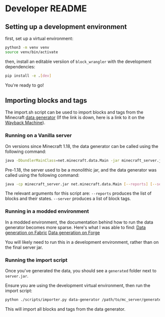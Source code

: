 # Developer README

## Setting up a development environment
first, set up a virtual environment:
```bash
python3 -m venv venv
source venv/bin/activate
```

then, install an editable versiion of `block_wrangler` with the development dependencies:
```bash
pip install -e .[dev]
```

You're ready to go!

## Importing blocks and tags

The import.sh script can be used to import blocks and tags from the Minecraft [data generator](https://wiki.vg/Data_Generators) (If the link is down, here is a link to it on the [Wayback Machine](https://web.archive.org/web/https://wiki.vg/Data_Generators)).


### Running on a Vanilla server

On versions since Minecraft 1.18, the data generator can be called using the following command:
```bash
java -DbundlerMainClass=net.minecraft.data.Main -jar minecraft_server.jar [--reports] [--server]
```

Pre-1.18, the server used to be a monolithic jar, and the data generator was called using the following command:
```bash
java -cp minecraft_server.jar net.minecraft.data.Main [--reports] [--server]
```

The relevant arguments for this script are:
`--reports` produces the list of blocks and their states.
`--server` produces a list of block tags.


### Running in a modded environment

In a modded environment, the documentation behind how to run the data generator becomes more sparse.
Here's what I was able to find:
[Data generation on Fabric](https://fabricmc.net/wiki/tutorial:datagen_setup)
[Data generation on Forge](https://docs.minecraftforge.net/en/latest/datagen/)

You will likely need to run this in a development environment, rather than on the final server jar.

### Running the import script
Once you've generated the data, you should see a `generated` folder next to `server.jar`.

Ensure you are using the development virtual environment, then run the import script:
```bash
python ./scripts/importer.py data-generator /path/to/mc_server/generated
```
This will import all blocks and tags from the data generator.